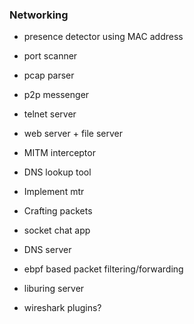 ### Networking

- presence detector using MAC address

- port scanner

- pcap parser

- p2p messenger

- telnet server

- web server + file server

- MITM interceptor

- DNS lookup tool

- Implement mtr

- Crafting packets

- socket chat app 

- DNS server

- ebpf based packet filtering/forwarding

- liburing server

- wireshark plugins?


